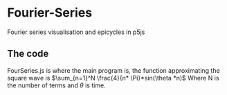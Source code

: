 # Fourier-Series
Fourier series visualisation and epicycles in p5js
## The code
FourSeries.js is where the main program is, the function approximating the square wave is $\sum_{n=1}^N \frac{4}{n* \Pi}*sin(\theta *n)$
Where N is the number of terms and $\theta$ is time.

